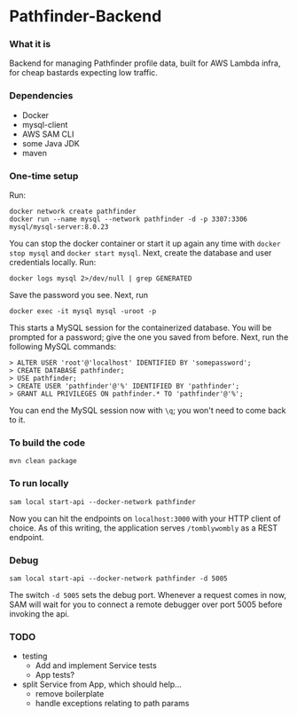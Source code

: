 # Pathfinder-Backend

### What it is
Backend for managing Pathfinder profile data, built for AWS Lambda infra, for cheap bastards expecting low traffic.

### Dependencies
* Docker
* mysql-client
* AWS SAM CLI
* some Java JDK
* maven

### One-time setup
Run:

    docker network create pathfinder
    docker run --name mysql --network pathfinder -d -p 3307:3306 mysql/mysql-server:8.0.23
   
You can stop the docker container or start it up again any time with `docker stop mysql` and `docker start mysql`.
Next, create the database and user credentials locally. Run:

    docker logs mysql 2>/dev/null | grep GENERATED
    
Save the password you see. Next, run

    docker exec -it mysql mysql -uroot -p
    
This starts a MySQL session for the containerized database. You will be prompted for a password; give the one you saved from before.
Next, run the following MySQL commands:

    > ALTER USER 'root'@'localhost' IDENTIFIED BY 'somepassword';
    > CREATE DATABASE pathfinder;
    > USE pathfinder;
    > CREATE USER 'pathfinder'@'%' IDENTIFIED BY 'pathfinder';
    > GRANT ALL PRIVILEGES ON pathfinder.* TO 'pathfinder'@'%';

You can end the MySQL session now with `\q`; you won't need to come back to it.

### To build the code
    mvn clean package

### To run locally
    sam local start-api --docker-network pathfinder

Now you can hit the endpoints on `localhost:3000` with your HTTP client of choice.
As of this writing, the application serves `/tomblywombly` as a REST endpoint.

### Debug
    sam local start-api --docker-network pathfinder -d 5005
    
The switch `-d 5005` sets the debug port. Whenever a request comes in now, SAM will wait for you to connect a remote debugger over port 5005 before invoking the api.


### TODO
* testing
    * Add and implement Service tests
    * App tests?
* split Service from App, which should help...
    * remove boilerplate
    * handle exceptions relating to path params